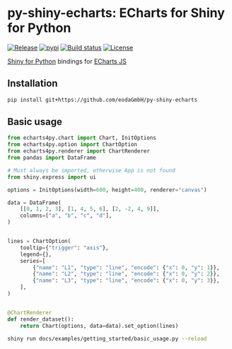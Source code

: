 # py-shiny-echarts: ECharts for Shiny for Python

[![Release](https://img.shields.io/github/v/release/eodaGmbH/py-shiny-echarts)](https://img.shields.io/github/v/release/eodaGmbH/py-shiny-echarts)
[![pypi](https://img.shields.io/pypi/v/shiny-echarts.svg)](https://pypi.python.org/pypi/shiny-echarts)
[![Build status](https://img.shields.io/github/actions/workflow/status/eodaGmbH/py-shiny-echarts/pytest.yml?branch=main)](https://img.shields.io/github/actions/workflow/status/eodaGmbH/py-shiny-echarts/pytest.yml?branch=main)
[![License](https://img.shields.io/github/license/eodaGmbH/py-shiny-echarts)](https://img.shields.io/github/license/eodaGmbH/py-shiny-echarts)

[Shiny for Python](https://shiny.posit.co/py/) bindings for [ECharts JS](https://echarts.apache.org/)

## Installation

```bash
pip install git+https://github.com/eodaGmbH/py-shiny-echarts
```

## Basic usage

```python
from echarts4py.chart import Chart, InitOptions
from echarts4py.option import ChartOption
from echarts4py.renderer import ChartRenderer
from pandas import DataFrame

# Must always be imported, otherwise App is not found
from shiny.express import ui

options = InitOptions(width=600, height=400, renderer="canvas")

data = DataFrame(
    [[0, 1, 2, 3], [1, 4, 5, 6], [2, -2, 4, 9]],
    columns=["a", "b", "c", "d"],
)


lines = ChartOption(
    tooltip={"trigger": "axis"},
    legend={},
    series=[
        {"name": "L1", "type": "line", "encode": {"x": 0, "y": 1}},
        {"name": "L2", "type": "line", "encode": {"x": 0, "y": 2}},
        {"name": "L3", "type": "line", "encode": {"x": 0, "y": 3}},
    ],
)


@ChartRenderer
def render_dataset():
    return Chart(options, data=data).set_option(lines)
```

```bash
shiny run docs/examples/getting_started/basic_usage.py --reload
```